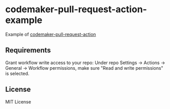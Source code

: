 # codemaker-pull-request-action-example

Example of [codemaker-pull-request-action](https://github.com/codemakerai/codemaker-pull-request-action)

## Requirements 
Grant workflow write access to your repo: Under repo Settings -> Actions -> General -> Workflow permissions, make sure "Read and write permissions" is selected.

## License

MIT License